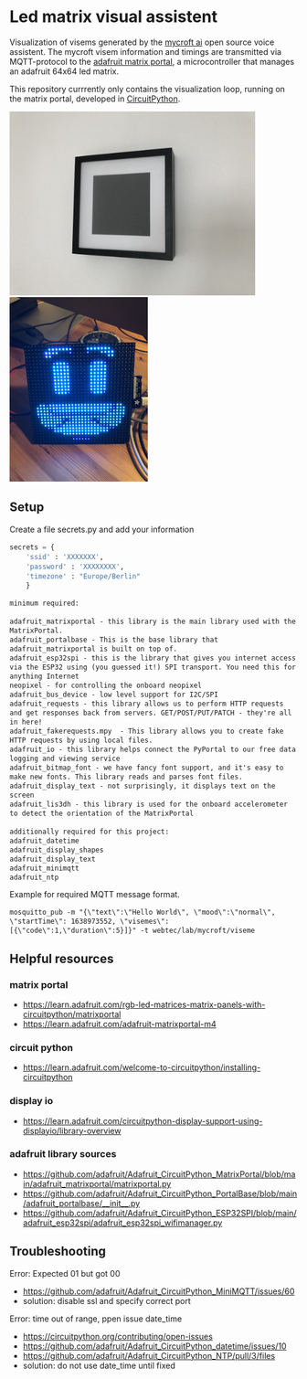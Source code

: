 # Led matrix visual assistent

Visualization of visems generated by the [mycroft ai](https://mycroft.ai/) open source voice assistent.
The mycroft visem information and timings are transmitted via MQTT-protocol to the [adafruit matrix portal](https://www.adafruit.com/product/4745), a microcontroller that manages an adafruit 64x64 led matrix. 



This repository currrently only contains the visualization loop, running on the matrix portal, developed in [CircuitPython](https://circuitpython.org/).


<img src="doc/IMG_9553.jpg" width="430"/>
<img src="doc/IMG_8804.jpg" width="242"/>


## Setup
Create a file secrets.py and add your information
```python
secrets = {
    'ssid' : 'XXXXXXX',
    'password' : 'XXXXXXXX',
    'timezone' : "Europe/Berlin"
    }
```
```
minimum required: 

adafruit_matrixportal - this library is the main library used with the MatrixPortal.
adafruit_portalbase - This is the base library that adafruit_matrixportal is built on top of.
adafruit_esp32spi - this is the library that gives you internet access via the ESP32 using (you guessed it!) SPI transport. You need this for anything Internet
neopixel - for controlling the onboard neopixel
adafruit_bus_device - low level support for I2C/SPI
adafruit_requests - this library allows us to perform HTTP requests and get responses back from servers. GET/POST/PUT/PATCH - they're all in here!
adafruit_fakerequests.mpy  - This library allows you to create fake HTTP requests by using local files.
adafruit_io - this library helps connect the PyPortal to our free data logging and viewing service
adafruit_bitmap_font - we have fancy font support, and it's easy to make new fonts. This library reads and parses font files.
adafruit_display_text - not surprisingly, it displays text on the screen
adafruit_lis3dh - this library is used for the onboard accelerometer to detect the orientation of the MatrixPortal

additionally required for this project:
adafruit_datetime
adafruit_display_shapes
adafruit_display_text
adafruit_minimqtt
adafruit_ntp
```

Example for required MQTT message format.
```
mosquitto_pub -m "{\"text\":\"Hello World\", \"mood\":\"normal\", \"startTime\": 1638973552, \"visemes\": [{\"code\":1,\"duration\":5}]}" -t webtec/lab/mycroft/viseme
```

## Helpful resources

### matrix portal
- https://learn.adafruit.com/rgb-led-matrices-matrix-panels-with-circuitpython/matrixportal
- https://learn.adafruit.com/adafruit-matrixportal-m4

### circuit python
- https://learn.adafruit.com/welcome-to-circuitpython/installing-circuitpython

### display io
- https://learn.adafruit.com/circuitpython-display-support-using-displayio/library-overview

### adafruit library sources
- https://github.com/adafruit/Adafruit_CircuitPython_MatrixPortal/blob/main/adafruit_matrixportal/matrixportal.py
- https://github.com/adafruit/Adafruit_CircuitPython_PortalBase/blob/main/adafruit_portalbase/__init__.py
- https://github.com/adafruit/Adafruit_CircuitPython_ESP32SPI/blob/main/adafruit_esp32spi/adafruit_esp32spi_wifimanager.py

##  Troubleshooting
Error: Expected 01 but got 00
- https://github.com/adafruit/Adafruit_CircuitPython_MiniMQTT/issues/60
- solution: disable ssl and specify correct port

Error: time out of range, ppen issue date_time
- https://circuitpython.org/contributing/open-issues
- https://github.com/adafruit/Adafruit_CircuitPython_datetime/issues/10
- https://github.com/adafruit/Adafruit_CircuitPython_NTP/pull/3/files
- solution: do not use date_time until fixed